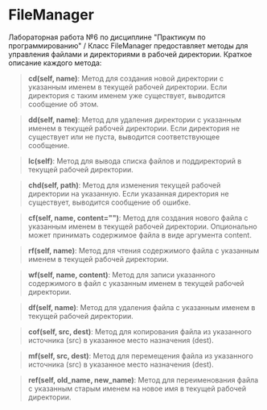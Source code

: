 # FileManager
Лабораторная работа №6 по дисциплине "Практикум по программированию" /
Класс FileManager предоставляет методы для управления файлами и директориями в рабочей директории. Краткое описание каждого метода:

> **cd(self, name)**: Метод для создания новой директории с указанным именем в текущей рабочей директории. Если директория с таким именем уже существует, выводится сообщение об этом.

> **dd(self, name)**: Метод для удаления директории с указанным именем в текущей рабочей директории. Если директория не существует или не пуста, выводится соответствующее сообщение.

> **lc(self)**: Метод для вывода списка файлов и поддиректорий в текущей рабочей директории.

> **chd(self, path)**: Метод для изменения текущей рабочей директории на указанную. Если указанная директория не существует, выводится сообщение об ошибке.

> **cf(self, name, content="")**: Метод для создания нового файла с указанным именем в текущей рабочей директории. Опционально может принимать содержимое файла в виде аргумента content.

> **rf(self, name)**: Метод для чтения содержимого файла с указанным именем в текущей рабочей директории.

> **wf(self, name, content)**: Метод для записи указанного содержимого в файл с указанным именем в текущей рабочей директории.

> **df(self, name)**: Метод для удаления файла с указанным именем в текущей рабочей директории.

> **cof(self, src, dest)**: Метод для копирования файла из указанного источника (src) в указанное место назначения (dest).

> **mf(self, src, dest)**: Метод для перемещения файла из указанного источника (src) в указанное место назначения (dest).

> **ref(self, old_name, new_name)**: Метод для переименования файла с указанным старым именем на новое имя в текущей рабочей директории.

